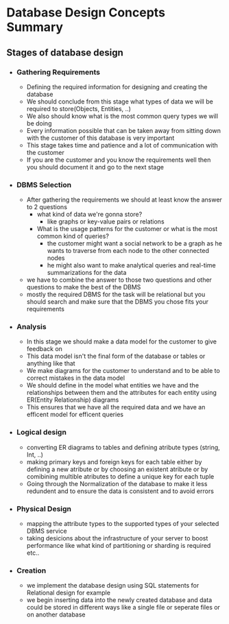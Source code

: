# Database Design Concepts Summary

## Stages of database design 

- ### Gathering Requirements
    - Defining the required information for designing and creating the database 
    - We should conclude from this stage what types of data we will be required to store(Objects, Entities, ..)
    - We also should know what is the most common query types we will be doing 
    - Every information possible that can be taken away from sitting down with the customer of this database is very important
    - This stage takes time and patience and a lot of communication with the customer 
    - If you are the customer and you know the requirements well then you should document it and go to the next stage

- ### DBMS Selection
    - After gathering the requirements we should at least know the answer to 2 questions
        - what kind of data we're gonna store?
            - like graphs or key-value pairs or relations
        - What is the usage patterns for the customer or what is the most common kind of queries?
            - the customer might want a social network to be a graph as he wants to traverse from each node to the other connected nodes
            - he might also want to make analytical queries and real-time summarizations for the data
    - we have to combine the answer to those two questions and other questions to make the best of the DBMS
    - mostly the required DBMS for the task will be relational but you should search and make sure that the DBMS you chose fits your requirements

- ### Analysis
    -   In this stage we should make a data model for the customer to give feedback on
    - This data model isn't the final form of the database or tables or anything like that
    - We make diagrams for the customer to understand and to be able to correct mistakes in the data model
    - We should define in the model what entities we have and the relationships between them and the attributes for each entity using ER(Entity Relationship) diagrams
    - This ensures that we have all the required data and we have an efficent model for efficent queries
- ### Logical design
    -   converting ER diagrams to tables and defining atribute types (string, Int, ..)
    - making primary keys and foreign keys for each table either by defining a new atribute or by choosing an existent atribute or by comibining multible atributes to define a unique key for each tuple
    - Going through the Normalization of the database to make it less redundent and to ensure the data is consistent and to avoid errors
- ### Physical Design
    - mapping the attribute types to the supported types of your selected DBMS service
    - taking desicions about the infrastructure of your server to boost performance like what kind of partitioning or sharding is required etc..

- ### Creation
    - we implement the database design using SQL statements for Relational design for example
    - we begin inserting data into the newly created database and data could be stored in different ways like a single file or seperate files or on another database